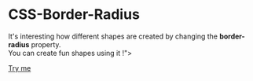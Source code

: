 # CSS-Border-Radius

It's interesting how different shapes are created by changing the <b>border-radius</b> property.
</br>
You can create fun shapes using it !">

<a href="https://alankrithashekar.github.io/CSS-Border-Radius/">Try me</a>
